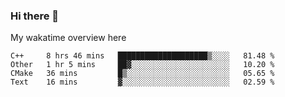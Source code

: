 ### Hi there 👋

<!--
**Jassy930/Jassy930** is a ✨ _special_ ✨ repository because its `README.md` (this file) appears on your GitHub profile.

Here are some ideas to get you started:

- 🔭 I’m currently working on ...
- 🌱 I’m currently learning ...
- 👯 I’m looking to collaborate on ...
- 🤔 I’m looking for help with ...
- 💬 Ask me about ...
- 📫 How to reach me: ...
- 😄 Pronouns: ...
- ⚡ Fun fact: ...
-->

My wakatime overview here
<!--START_SECTION:waka-->
```text
C++     8 hrs 46 mins   ████████████████████▒░░░░   81.48 % 
Other   1 hr 5 mins     ██▓░░░░░░░░░░░░░░░░░░░░░░   10.20 % 
CMake   36 mins         █▒░░░░░░░░░░░░░░░░░░░░░░░   05.65 % 
Text    16 mins         ▓░░░░░░░░░░░░░░░░░░░░░░░░   02.59 % 
```
<!--END_SECTION:waka-->
